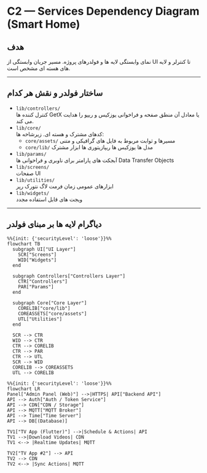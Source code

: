 # C2 — Services Dependency Diagram (Smart Home)

## هدف
نمای وابستگی لایه ها و فولدرهای پروژه. مسیر جریان وابستگی از UI تا کنترلر و لایه های هسته ای مشخص است.

---

## ساختار فولدر و نقش هر کدام
- `lib/controllers/`  
  کنترل کننده ها  GetX یا معادل آن  منطق صفحه و فراخوانی یوزکیس و ریپو را هدایت می کند.
- `lib/core/`  
  کدهای مشترک و هسته ای. زیرشاخه ها:
  - `core/assets/`  مسیرها و ثوابت مربوط به فایل های گرافیکی و متنی
  - `core/lib/`     مدل ها  یوزکیس ها  ریپازیتوری ها  ابزار مشترک
- `lib/params/`  
  آبجکت های پارامتر برای ناوبری و فراخوانی ها  Data Transfer Objects
- `lib/screens/`  
  صفحات UI
- `lib/utilities/`  
  ابزارهای عمومی  زمان  فرمت  لاگ  نتورک رپر
- `lib/widgets/`  
  ویجت های قابل استفاده مجدد

---

## دیاگرام لایه ها بر مبنای فولدر
```mermaid
%%{init: {'securityLevel': 'loose'}}%%
flowchart TB
  subgraph UI["UI Layer"]
    SCR["Screens"]
    WID["Widgets"]
  end

  subgraph Controllers["Controllers Layer"]
    CTR["Controllers"]
    PAR["Params"]
  end

  subgraph Core["Core Layer"]
    CORELIB["core/lib"]
    COREASSETS["core/assets"]
    UTL["Utilities"]
  end

  SCR --> CTR
  WID --> CTR
  CTR --> CORELIB
  CTR --> PAR
  CTR --> UTL
  SCR --> WID
  CORELIB --> COREASSETS
  UTL --> CORELIB
```



  ```mermaid
%%{init: {'securityLevel': 'loose'}}%%
flowchart LR
  Panel["Admin Panel (Web)"] -->|HTTPS| API["Backend API"]
  API --> Auth["Auth / Token Service"]
  API --> CDN["CDN / Storage"]
  API --> MQTT["MQTT Broker"]
  API --> Time["Time Server"]
  API --> DB[(Database)]

  TV1["TV App (Flutter)"] -->|Schedule & Actions| API
  TV1 -->|Download Videos| CDN
  TV1 <--> |Realtime Updates| MQTT

  TV2["TV App #2"] --> API
  TV2 --> CDN
  TV2 <--> |Sync Actions| MQTT
```
